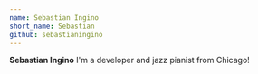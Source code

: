 ```yaml
---
name: Sebastian Ingino
short_name: Sebastian
github: sebastianingino
---
```


**Sebastian Ingino** I'm a developer and jazz pianist from Chicago!
